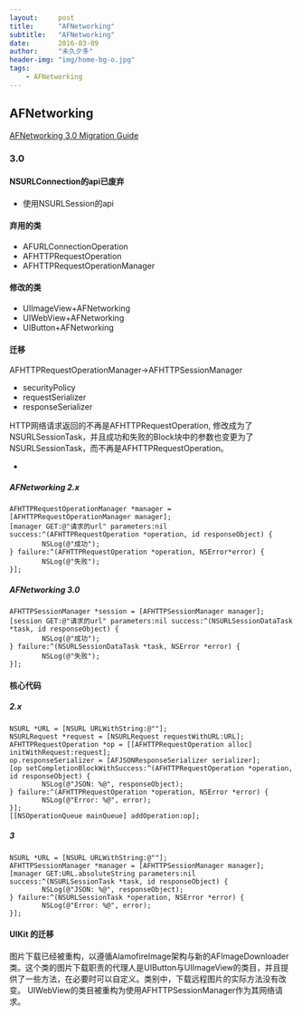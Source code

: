 ```yaml
---
layout:     post
title:      "AFNetworking"
subtitle:   "AFNetworking"
date:       2016-03-09
author:     "未久夕多"
header-img: "img/home-bg-o.jpg"
tags:
    - AFNetworking
---
```


## AFNetworking

[AFNetworking 3.0 Migration Guide](https://github.com/AFNetworking/AFNetworking/wiki/AFNetworking-3.0-Migration-Guide#new-requirements-ios-7-mac-os-x-109-watchos-2-tvos-9--xcode-7)

### 3.0

#### NSURLConnection的api已废弃
* 使用NSURLSession的api

#### 弃用的类
* AFURLConnectionOperation
* AFHTTPRequestOperation
* AFHTTPRequestOperationManager

#### 修改的类
* UIImageView+AFNetworking
* UIWebView+AFNetworking
* UIButton+AFNetworking

#### 迁移
AFHTTPRequestOperationManager->AFHTTPSessionManager
* securityPolicy
* requestSerializer
* responseSerializer

HTTP网络请求返回的不再是AFHTTPRequestOperation, 修改成为了NSURLSessionTask，并且成功和失败的Block块中的参数也变更为了NSURLSessionTask，而不再是AFHTTPRequestOperation。

-
##### AFNetworking 2.x
```
AFHTTPRequestOperationManager *manager = [AFHTTPRequestOperationManager manager];
[manager GET:@"请求的url" parameters:nil success:^(AFHTTPRequestOperation *operation, id responseObject) {
        NSLog(@"成功");
} failure:^(AFHTTPRequestOperation *operation, NSError*error) {
        NSLog(@"失败");
}];
```

##### AFNetworking 3.0
```
AFHTTPSessionManager *session = [AFHTTPSessionManager manager];
[session GET:@"请求的url" parameters:nil success:^(NSURLSessionDataTask *task, id responseObject) {
        NSLog(@"成功");
} failure:^(NSURLSessionDataTask *task, NSError *error) {
        NSLog(@"失败");        
}];
```

#### 核心代码

#####  2.x
```
NSURL *URL = [NSURL URLWithString:@""];
NSURLRequest *request = [NSURLRequest requestWithURL:URL];
AFHTTPRequestOperation *op = [[AFHTTPRequestOperation alloc] initWithRequest:request];
op.responseSerializer = [AFJSONResponseSerializer serializer];
[op setCompletionBlockWithSuccess:^(AFHTTPRequestOperation *operation, id responseObject) {
        NSLog(@"JSON: %@", responseObject);
} failure:^(AFHTTPRequestOperation *operation, NSError *error) {
        NSLog(@"Error: %@", error);
}];
[[NSOperationQueue mainQueue] addOperation:op];
```

##### 3
```
NSURL *URL = [NSURL URLWithString:@""];
AFHTTPSessionManager *manager = [AFHTTPSessionManager manager];
[manager GET:URL.absoluteString parameters:nil success:^(NSURLSessionTask *task, id responseObject) {
        NSLog(@"JSON: %@", responseObject);
} failure:^(NSURLSessionTask *operation, NSError *error) {
        NSLog(@"Error: %@", error);
}];
```


#### UIKit 的迁移
图片下载已经被重构，以遵循AlamofireImage架构与新的AFImageDownloader类。这个类的图片下载职责的代理人是UIButton与UIImageView的类目，并且提供了一些方法，在必要时可以自定义。类别中，下载远程图片的实际方法没有改变。
UIWebView的类目被重构为使用AFHTTPSessionManager作为其网络请求。
